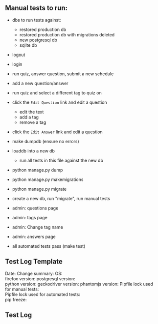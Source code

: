 ## Manual tests to run:

- dbs to run tests against:
    - restored production db
    - restored production db with migrations deleted
    - new postgresql db
    - sqlite db

- logout
- login
- run quiz, answer question, submit a new schedule
- add a new question/answer
- run quiz and select a different tag to quiz on
- click the `Edit Question` link and edit a question
    - edit the text
    - add a tag
    - remove a tag
- click the `Edit Answer` link and edit a question

- make dumpdb (ensure no errors)
- loaddb into a new db
    - run all tests in this file against the new db
- python manage.py dump
- python manage.py makemigrations
- python manage.py migrate

- create a new db, run "migrate", run manual tests

- admin: questions page
- admin: tags page
- admin: Change tag name
- admin: answers page

- all automated tests pass (make test)

## Test Log Template

Date: 
Change summary:
OS:  
firefox version: 
postgresql version:  
python version: 
geckodriver version: 
phantomjs version: 
Pipfile lock used for manual tests:  
Pipfile lock used for automated tests:  
pip freeze:

## Test Log

